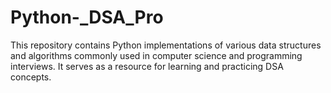 # Python-_DSA_Pro
This repository contains Python implementations of various data structures and algorithms commonly used in computer science and programming interviews. It serves as a resource for learning and practicing DSA concepts.
